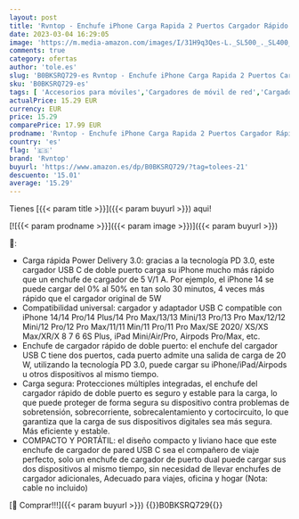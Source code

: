 ```yaml
---
layout: post
title: 'Rvntop - Enchufe iPhone Carga Rapida 2 Puertos Cargador Rápido USB C de 20W PD 3.0 Adaptador de Corriente de Movil Universal Compatible con iPhone 14/14 Plus/14 Pro/14 Pro Max/13/12/11/XS/XS MAX/XR/X  iPad'
date: 2023-03-04 16:29:05
image: 'https://m.media-amazon.com/images/I/31H9q3Qes-L._SL500_._SL400_.jpg'
comments: true
category: ofertas
author: 'tole.es'
slug: 'B0BKSRQ729-es Rvntop - Enchufe iPhone Carga Rapida 2 Puertos Cargador...'
sku: 'B0BKSRQ729-es'
tags: [ 'Accesorios para móviles','Cargadores de móvil de red','Cargadores para móviles','Comunicación móvil y accesorios','Electrónica','ipad','iphone','rvntop','🇪🇸', ]
actualPrice: 15.29 EUR
currency: EUR
price: 15.29
comparePrice: 17.99 EUR
prodname: 'Rvntop - Enchufe iPhone Carga Rapida 2 Puertos Cargador Rápido USB C de 20W PD 3.0 Adaptador de Corriente de Movil Universal Compatible con iPhone 14/14 Plus/14 Pro/14 Pro Max/13/12/11/XS/XS MAX/XR/X  iPad'
country: 'es'
flag: '🇪🇸'
brand: 'Rvntop'
buyurl: 'https://www.amazon.es/dp/B0BKSRQ729/?tag=tolees-21'
descuento: '15.01'
average: '15.29'
---
```


Tienes [{{< param title >}}]({{< param buyurl >}}) aqui!

[![{{< param prodname >}}]({{< param image >}})]({{< param buyurl >}})

🔎:

- Carga rápida Power Delivery 3.0: gracias a la tecnología PD 3.0, este cargador USB C de doble puerto carga su iPhone mucho más rápido que un enchufe de cargador de 5 V/1 A. Por ejemplo, el iPhone 14 se puede cargar del 0% al 50% en tan solo 30 minutos, 4 veces más rápido que el cargador original de 5W
- Compatibilidad universal: cargador y adaptador USB C compatible con iPhone 14/14 Pro/14 Plus/14 Pro Max/13/13 Mini/13 Pro/13 Pro Max/12/12 Mini/12 Pro/12 Pro Max/11/11 Min/11 Pro/11 Pro Max/SE 2020/ XS/XS Max/XR/X 8 7 6 6S Plus, iPad Mini/Air/Pro, Airpods Pro/Max, etc.
- Enchufe de cargador rápido de doble puerto: el enchufe del cargador USB C tiene dos puertos, cada puerto admite una salida de carga de 20 W, utilizando la tecnología PD 3.0, puede cargar su iPhone/iPad/Airpods u otros dispositivos al mismo tiempo.
- Carga segura: Protecciones múltiples integradas, el enchufe del cargador rápido de doble puerto es seguro y estable para la carga, lo que puede proteger de forma segura su dispositivo contra problemas de sobretensión, sobrecorriente, sobrecalentamiento y cortocircuito, lo que garantiza que la carga de sus dispositivos digitales sea más segura. Más eficiente y estable.
- COMPACTO Y PORTÁTIL: el diseño compacto y liviano hace que este enchufe de cargador de pared USB C sea el compañero de viaje perfecto, solo un enchufe de cargador de puerto dual puede cargar sus dos dispositivos al mismo tiempo, sin necesidad de llevar enchufes de cargador adicionales, Adecuado para viajes, oficina y hogar (Nota: cable no incluido)

[🛒 Comprar!!!]({{< param buyurl >}})
{{<world>}}B0BKSRQ729{{</world>}}
